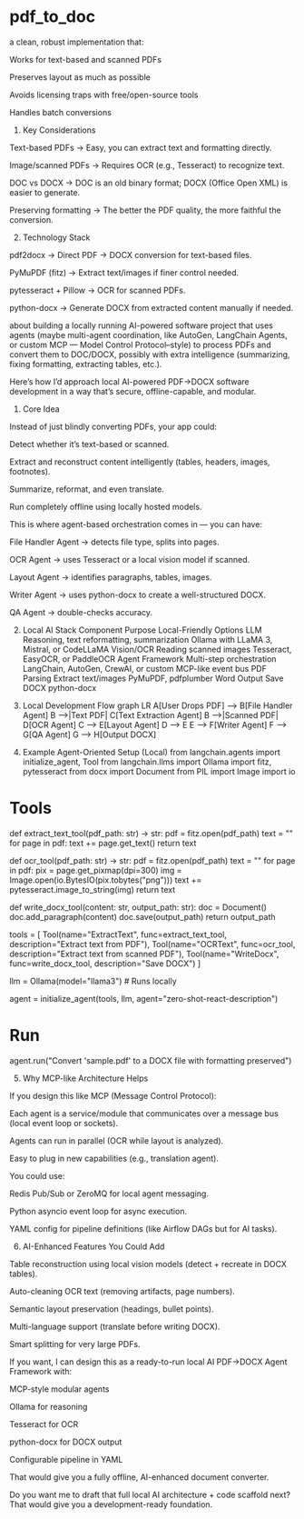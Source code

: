 # pdf_to_doc
a clean, robust implementation that:

Works for text-based and scanned PDFs

Preserves layout as much as possible

Avoids licensing traps with free/open-source tools

Handles batch conversions

1. Key Considerations

Text-based PDFs → Easy, you can extract text and formatting directly.

Image/scanned PDFs → Requires OCR (e.g., Tesseract) to recognize text.

DOC vs DOCX → DOC is an old binary format; DOCX (Office Open XML) is easier to generate.

Preserving formatting → The better the PDF quality, the more faithful the conversion.

2. Technology Stack

pdf2docx → Direct PDF → DOCX conversion for text-based files.

PyMuPDF (fitz) → Extract text/images if finer control needed.

pytesseract + Pillow → OCR for scanned PDFs.

python-docx → Generate DOCX from extracted content manually if needed.

about building a locally running AI-powered software project that uses agents (maybe multi-agent coordination, like AutoGen, LangChain Agents, or custom MCP — Model Control Protocol–style) to process PDFs and convert them to DOC/DOCX, possibly with extra intelligence (summarizing, fixing formatting, extracting tables, etc.).

Here’s how I’d approach local AI-powered PDF→DOCX software development in a way that’s secure, offline-capable, and modular.

1. Core Idea

Instead of just blindly converting PDFs, your app could:

Detect whether it’s text-based or scanned.

Extract and reconstruct content intelligently (tables, headers, images, footnotes).

Summarize, reformat, and even translate.

Run completely offline using locally hosted models.

This is where agent-based orchestration comes in — you can have:

File Handler Agent → detects file type, splits into pages.

OCR Agent → uses Tesseract or a local vision model if scanned.

Layout Agent → identifies paragraphs, tables, images.

Writer Agent → uses python-docx to create a well-structured DOCX.

QA Agent → double-checks accuracy.

2. Local AI Stack
Component	Purpose	Local-Friendly Options
LLM	Reasoning, text reformatting, summarization	Ollama with LLaMA 3, Mistral, or CodeLLaMA
Vision/OCR	Reading scanned images	Tesseract, EasyOCR, or PaddleOCR
Agent Framework	Multi-step orchestration	LangChain, AutoGen, CrewAI, or custom MCP-like event bus
PDF Parsing	Extract text/images	PyMuPDF, pdfplumber
Word Output	Save DOCX	python-docx
3. Local Development Flow
graph LR
A[User Drops PDF] --> B[File Handler Agent]
B -->|Text PDF| C[Text Extraction Agent]
B -->|Scanned PDF| D[OCR Agent]
C --> E[Layout Agent]
D --> E
E --> F[Writer Agent]
F --> G[QA Agent]
G --> H[Output DOCX]

4. Example Agent-Oriented Setup (Local)
from langchain.agents import initialize_agent, Tool
from langchain.llms import Ollama
import fitz, pytesseract
from docx import Document
from PIL import Image
import io

# Tools
def extract_text_tool(pdf_path: str) -> str:
    pdf = fitz.open(pdf_path)
    text = ""
    for page in pdf:
        text += page.get_text()
    return text

def ocr_tool(pdf_path: str) -> str:
    pdf = fitz.open(pdf_path)
    text = ""
    for page in pdf:
        pix = page.get_pixmap(dpi=300)
        img = Image.open(io.BytesIO(pix.tobytes("png")))
        text += pytesseract.image_to_string(img)
    return text

def write_docx_tool(content: str, output_path: str):
    doc = Document()
    doc.add_paragraph(content)
    doc.save(output_path)
    return output_path

tools = [
    Tool(name="ExtractText", func=extract_text_tool, description="Extract text from PDF"),
    Tool(name="OCRText", func=ocr_tool, description="Extract text from scanned PDF"),
    Tool(name="WriteDocx", func=write_docx_tool, description="Save DOCX")
]

llm = Ollama(model="llama3")  # Runs locally

agent = initialize_agent(tools, llm, agent="zero-shot-react-description")

# Run
agent.run("Convert 'sample.pdf' to a DOCX file with formatting preserved")

5. Why MCP-like Architecture Helps

If you design this like MCP (Message Control Protocol):

Each agent is a service/module that communicates over a message bus (local event loop or sockets).

Agents can run in parallel (OCR while layout is analyzed).

Easy to plug in new capabilities (e.g., translation agent).

You could use:

Redis Pub/Sub or ZeroMQ for local agent messaging.

Python asyncio event loop for async execution.

YAML config for pipeline definitions (like Airflow DAGs but for AI tasks).

6. AI-Enhanced Features You Could Add

Table reconstruction using local vision models (detect + recreate in DOCX tables).

Auto-cleaning OCR text (removing artifacts, page numbers).

Semantic layout preservation (headings, bullet points).

Multi-language support (translate before writing DOCX).

Smart splitting for very large PDFs.

If you want, I can design this as a ready-to-run local AI PDF→DOCX Agent Framework with:

MCP-style modular agents

Ollama for reasoning

Tesseract for OCR

python-docx for DOCX output

Configurable pipeline in YAML

That would give you a fully offline, AI-enhanced document converter.

Do you want me to draft that full local AI architecture + code scaffold next? That would give you a development-ready foundation.
